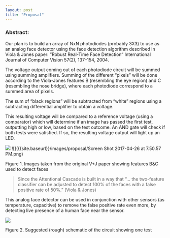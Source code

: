 ```yaml
---
layout: post
title: "Proposal"
---
```


### Abstract:
Our plan is to build an array of NxN photodiodes (probably 3X3) to use as an analog face detector using the face detection algorithm described in Viola & Jones paper: ”Robust Real-Time Face Detection” International Journal of Computer Vision 57(2), 137–154, 2004.

The voltage output coming out of each photodiode circuit will be summed using summing amplifiers. Summing of the different “pixels” will be done according to the Viola-Jones features B (resembling the eye region) and C (resembling the nose bridge), where each photodiode correspond to a summed area of pixels. 

The sum of “black regions” will be subtracted from “white” regions using a subtracting differential amplifier to obtain a voltage.

This resulting voltage will be compared to a reference voltage (using a comparator) which will determine if an image has passed the first test, outputting high or low, based on the test outcome.
An AND gate will check if both tests were satisfied. If so, the resulting voltage output will light up an LED.

![]({{site.baseurl}}/images/proposal/media-20170505.png)
![]({{site.baseurl}}/images/proposal/Screen Shot 2017-04-26 at 7.50.57 PM.png)

Figure 1. Images taken from the original V+J paper showing features B&C used to detect faces 


> Since the Attentional Cascade is built in a way that “... the two-feature classifier can be adjusted to detect 100% of the faces with a false positive rate of 50%.” (Viola & Jones)

This analog face detector can be used in conjunction with other sensors (as temperature, capacitive) to remove the false positive rate even more, by detecting live presence of a human face near the sensor.

![]({{site.baseurl}}/images/proposal/face-ination.png)

Figure 2. Suggested (rough) schematic of the circuit showing one test



